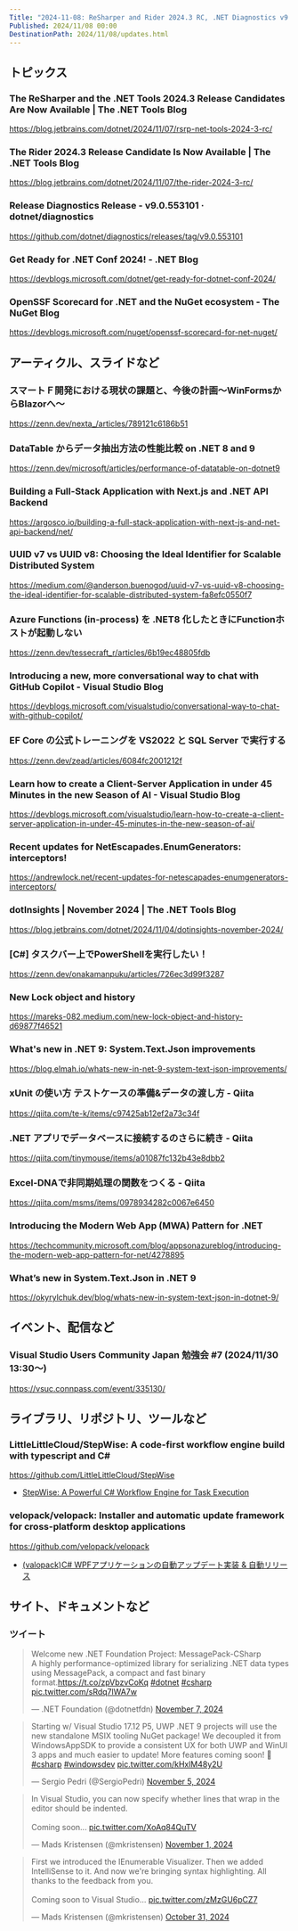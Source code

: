 ```yaml
---
Title: "2024-11-08: ReSharper and Rider 2024.3 RC, .NET Diagnostics v9.0.553101"
Published: 2024/11/08 00:00
DestinationPath: 2024/11/08/updates.html
---
```

<!--
# yyyy-MM-dd
## 主なトピックス
## ヘッドライン
## アーティクル、スライドなど
## ライブラリ、リポジトリ、ツールなど
## サイト、ドキュメントなど
### ツイート
## Deep Dive
-->

## トピックス
### The ReSharper and the .NET Tools 2024.3 Release Candidates Are Now Available | The .NET Tools Blog
https://blog.jetbrains.com/dotnet/2024/11/07/rsrp-net-tools-2024-3-rc/

### The Rider 2024.3 Release Candidate Is Now Available | The .NET Tools Blog
https://blog.jetbrains.com/dotnet/2024/11/07/the-rider-2024-3-rc/

### Release Diagnostics Release - v9.0.553101 · dotnet/diagnostics
https://github.com/dotnet/diagnostics/releases/tag/v9.0.553101

### Get Ready for .NET Conf 2024! - .NET Blog
https://devblogs.microsoft.com/dotnet/get-ready-for-dotnet-conf-2024/

### OpenSSF Scorecard for .NET and the NuGet ecosystem - The NuGet Blog
https://devblogs.microsoft.com/nuget/openssf-scorecard-for-net-nuget/


## アーティクル、スライドなど
### スマートＦ開発における現状の課題と、今後の計画～WinFormsからBlazorへ～
https://zenn.dev/nexta_/articles/789121c6186b51

### DataTable からデータ抽出方法の性能比較 on .NET 8 and 9
https://zenn.dev/microsoft/articles/performance-of-datatable-on-dotnet9

### Building a Full-Stack Application with Next.js and .NET API Backend
https://argosco.io/building-a-full-stack-application-with-next-js-and-net-api-backend/net/

### UUID v7 vs UUID v8: Choosing the Ideal Identifier for Scalable Distributed System
https://medium.com/@anderson.buenogod/uuid-v7-vs-uuid-v8-choosing-the-ideal-identifier-for-scalable-distributed-system-fa8efc0550f7

### Azure Functions (in-process) を .NET8 化したときにFunctionホストが起動しない
https://zenn.dev/tessecraft_r/articles/6b19ec48805fdb

### Introducing a new, more conversational way to chat with GitHub Copilot - Visual Studio Blog
https://devblogs.microsoft.com/visualstudio/conversational-way-to-chat-with-github-copilot/

### EF Core の公式トレーニングを VS2022 と SQL Server で実行する
https://zenn.dev/zead/articles/6084fc2001212f

### Learn how to create a Client-Server Application in under 45 Minutes in the new Season of AI - Visual Studio Blog
https://devblogs.microsoft.com/visualstudio/learn-how-to-create-a-client-server-application-in-under-45-minutes-in-the-new-season-of-ai/

### Recent updates for NetEscapades.EnumGenerators: interceptors!
https://andrewlock.net/recent-updates-for-netescapades-enumgenerators-interceptors/

### dotInsights | November 2024 | The .NET Tools Blog
https://blog.jetbrains.com/dotnet/2024/11/04/dotinsights-november-2024/

### [C#] タスクバー上でPowerShellを実行したい！
https://zenn.dev/onakamanpuku/articles/726ec3d99f3287

### New Lock object and history
https://mareks-082.medium.com/new-lock-object-and-history-d69877f46521

### What's new in .NET 9: System.Text.Json improvements
https://blog.elmah.io/whats-new-in-net-9-system-text-json-improvements/

### xUnit の使い方 テストケースの準備&データの渡し方 - Qiita
https://qiita.com/te-k/items/c97425ab12ef2a73c34f

### .NET アプリでデータベースに接続するのさらに続き - Qiita
https://qiita.com/tinymouse/items/a01087fc132b43e8dbb2

### Excel-DNAで非同期処理の関数をつくる - Qiita
https://qiita.com/msms/items/0978934282c0067e6450

### Introducing the Modern Web App (MWA) Pattern for .NET
https://techcommunity.microsoft.com/blog/appsonazureblog/introducing-the-modern-web-app-pattern-for-net/4278895

### What’s new in System.Text.Json in .NET 9
https://okyrylchuk.dev/blog/whats-new-in-system-text-json-in-dotnet-9/

## イベント、配信など

### Visual Studio Users Community Japan 勉強会 #7 (2024/11/30 13:30〜)
https://vsuc.connpass.com/event/335130/

## ライブラリ、リポジトリ、ツールなど

### LittleLittleCloud/StepWise: A code-first workflow engine build with typescript and C#
https://github.com/LittleLittleCloud/StepWise

- [StepWise: A Powerful C# Workflow Engine for Task Execution](https://dev.to/littlelittlecloud/stepwise-a-powerful-c-workflow-engine-for-parallel-task-execution-2nc4)

### velopack/velopack: Installer and automatic update framework for cross-platform desktop applications
https://github.com/velopack/velopack

- [(valopack)C# WPFアプリケーションの自動アップデート実装 & 自動リリース](https://zenn.dev/johmaru/articles/535c12baee666d)


## サイト、ドキュメントなど
### ツイート
<!-- https://x.com/dotnetfdn/status/1854534018768736410?s=12 -->
<blockquote class="twitter-tweet"><p lang="en" dir="ltr">Welcome new .NET Foundation Project: MessagePack-CSharp<br>A highly performance-optimized library for serializing .NET data types using MessagePack, a compact and fast binary format.<a href="https://t.co/zpVbzvCoKq">https://t.co/zpVbzvCoKq</a> <a href="https://twitter.com/hashtag/dotnet?src=hash&amp;ref_src=twsrc%5Etfw">#dotnet</a> <a href="https://twitter.com/hashtag/csharp?src=hash&amp;ref_src=twsrc%5Etfw">#csharp</a> <a href="https://t.co/sRdq7lWA7w">pic.twitter.com/sRdq7lWA7w</a></p>&mdash; .NET Foundation (@dotnetfdn) <a href="https://twitter.com/dotnetfdn/status/1854534018768736410?ref_src=twsrc%5Etfw">November 7, 2024</a></blockquote>
<script async src="https://platform.twitter.com/widgets.js" charset="utf-8"></script>



<!-- https://x.com/sergiopedri/status/1853853796063129979?s=12 -->
<blockquote class="twitter-tweet"><p lang="en" dir="ltr">Starting w/ Visual Studio 17.12 P5, UWP .NET 9 projects will use the new standalone MSIX tooling NuGet package! We decoupled it from WindowsAppSDK to provide a consistent UX for both UWP and WinUI 3 apps and much easier to update! More features coming soon! 👀<a href="https://twitter.com/hashtag/csharp?src=hash&amp;ref_src=twsrc%5Etfw">#csharp</a> <a href="https://twitter.com/hashtag/windowsdev?src=hash&amp;ref_src=twsrc%5Etfw">#windowsdev</a> <a href="https://t.co/kHxlM48y2U">pic.twitter.com/kHxlM48y2U</a></p>&mdash; Sergio Pedri (@SergioPedri) <a href="https://twitter.com/SergioPedri/status/1853853796063129979?ref_src=twsrc%5Etfw">November 5, 2024</a></blockquote>
<script async src="https://platform.twitter.com/widgets.js" charset="utf-8"></script>



<!-- https://x.com/mkristensen/status/1852473805748498660?s=12 -->
<blockquote class="twitter-tweet"><p lang="en" dir="ltr">In Visual Studio, you can now specify whether lines that wrap in the editor should be indented.<br><br>Coming soon... <a href="https://t.co/XoAq84QuTV">pic.twitter.com/XoAq84QuTV</a></p>&mdash; Mads Kristensen (@mkristensen) <a href="https://twitter.com/mkristensen/status/1852473805748498660?ref_src=twsrc%5Etfw">November 1, 2024</a></blockquote>
<script async src="https://platform.twitter.com/widgets.js" charset="utf-8"></script>



<!-- https://x.com/mkristensen/status/1852033780338327705?s=12 -->
<blockquote class="twitter-tweet"><p lang="en" dir="ltr">First we introduced the IEnumerable Visualizer. Then we added IntelliSense to it. And now we&#39;re bringing syntax highlighting. All thanks to the feedback from you. <br><br>Coming soon to Visual Studio... <a href="https://t.co/zMzGU6pCZ7">pic.twitter.com/zMzGU6pCZ7</a></p>&mdash; Mads Kristensen (@mkristensen) <a href="https://twitter.com/mkristensen/status/1852033780338327705?ref_src=twsrc%5Etfw">October 31, 2024</a></blockquote>
<script async src="https://platform.twitter.com/widgets.js" charset="utf-8"></script>
